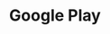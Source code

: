 ---
title: Google Play
description: Android release walkthrough
weight: 33
lastmod: 2019-07-13T10:13:30-04:00
draft: false
emoji: 🎉
vimeo: 336426123

chapter_start: Release
---